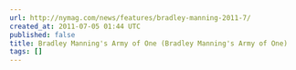```yaml
---
url: http://nymag.com/news/features/bradley-manning-2011-7/
created_at: 2011-07-05 01:44 UTC
published: false
title: Bradley Manning's Army of One (Bradley Manning's Army of One)
tags: []
---
```



